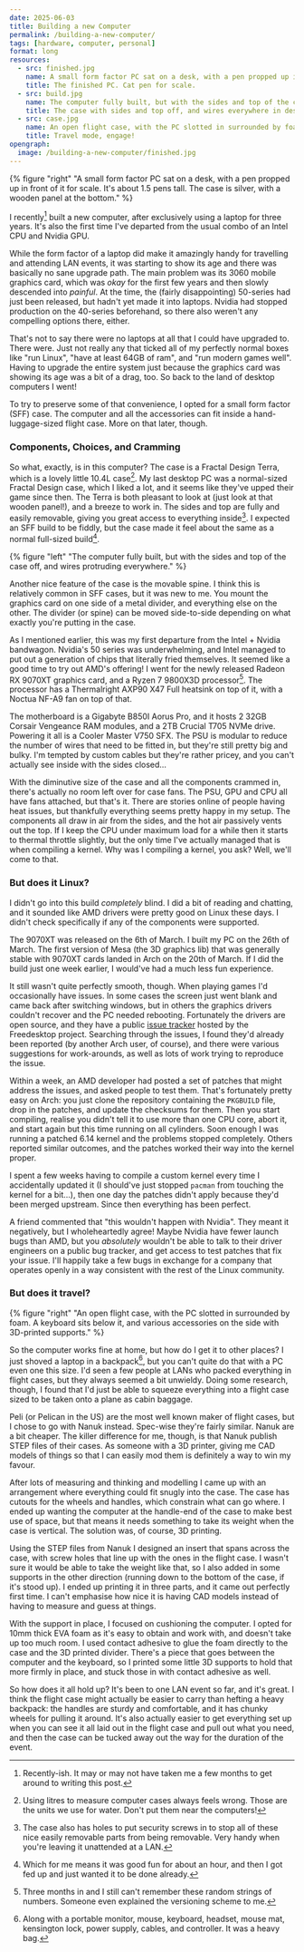```yaml
---
date: 2025-06-03
title: Building a new Computer
permalink: /building-a-new-computer/
tags: [hardware, computer, personal]
format: long
resources:
  - src: finished.jpg
    name: A small form factor PC sat on a desk, with a pen propped up in front of it for scale. It's about 1.5 pens tall. The case is silver, with a wooden panel at the bottom.
    title: The finished PC. Cat pen for scale.
  - src: build.jpg
    name: The computer fully built, but with the sides and top of the case off, and wires protruding everywhere.
    title: The case with sides and top off, and wires everywhere in desperate need of management.
  - src: case.jpg
    name: An open flight case, with the PC slotted in surrounded by foam. A keyboard sits below it, and various accessories on the side with 3D-printed supports.
    title: Travel mode, engage!
opengraph:
  image: /building-a-new-computer/finished.jpg
---
```


{% figure "right" "A small form factor PC sat on a desk, with a pen propped up in front of it for scale. It's about 1.5 pens tall. The case is silver, with a wooden panel at the bottom." %}

I recently[^1] built a new computer, after exclusively using a laptop for three
years. It's also the first time I've departed from the usual combo of an Intel
CPU and Nvidia GPU.

While the form factor of a laptop did make it amazingly handy for travelling
and attending LAN events, it was starting to show its age and there was
basically no sane upgrade path. The main problem was its 3060 mobile graphics
card, which was _okay_ for the first few years and then slowly descended into
_painful_. At the time, the (fairly disappointing) 50-series had just been
released, but hadn't yet made it into laptops. Nvidia had stopped production
on the 40-series beforehand, so there also weren't any compelling options there,
either.

That's not to say there were no laptops at all that I could have upgraded to.
There were. Just not really any that ticked all of my perfectly normal boxes
like "run Linux", "have at least 64GB of ram", and "run modern games well". 
Having to upgrade the entire system just because the graphics card was
showing its age was a bit of a drag, too. So back to the land of desktop
computers I went!

To try to preserve some of that convenience, I opted for a small form factor
(SFF) case. The computer and all the accessories can fit inside a
hand-luggage-sized flight case. More on that later, though.

### Components, Choices, and Cramming

So what, exactly, is in this computer? The case is a Fractal Design Terra,
which is a lovely little 10.4L case[^2]. My last desktop PC was a normal-sized
Fractal Design case, which I liked a lot, and it seems like they've upped their
game since then. The Terra is both pleasant to look at (just look at that
wooden panel!), and a breeze to work in. The sides and top are fully and easily
removable, giving you great access to everything inside[^3]. I expected an SFF
build to be fiddly, but the case made it feel about the same as a normal
full-sized build[^4].

<!--more-->

{% figure "left" "The computer fully built, but with the sides and top of the case off, and wires protruding everywhere." %}

Another nice feature of the case is the movable spine. I think this is
relatively common in SFF cases, but it was new to me. You mount the graphics
card on one side of a metal divider, and everything else on the other. The
divider (or spine) can be moved side-to-side depending on what exactly you're
putting in the case. 

As I mentioned earlier, this was my first departure from the Intel + Nvidia
bandwagon. Nvidia's 50 series was underwhelming, and Intel managed to put out
a generation of chips that literally fried themselves. It seemed like a good
time to try out AMD's offering! I went for the newly released Radeon RX 9070XT
graphics card, and a Ryzen 7 9800X3D processor[^5]. The processor has a
Thermalright AXP90 X47 Full heatsink on top of it, with a Noctua NF-A9 fan
on top of that.

The motherboard is a Gigabyte B850I Aorus Pro, and it hosts 2 32GB Corsair
Vengeance RAM modules, and a 2TB Crucial T705 NVMe drive. Powering it all is
a Cooler Master V750 SFX. The PSU is modular to reduce the number of wires that
need to be fitted in, but they're still pretty big and bulky. I'm tempted by
custom cables but they're rather pricey, and you can't actually see inside
with the sides closed…

With the diminutive size of the case and all the components crammed in,
there's actually no room left over for case fans. The PSU, GPU and CPU all have
fans attached, but that's it. There are stories online of people having heat
issues, but thankfully everything seems pretty happy in my setup. The components
all draw in air from the sides, and the hot air passively vents out the top. If
I keep the CPU under maximum load for a while then it starts to thermal throttle
slightly, but the only time I've actually managed that is when compiling a
kernel. Why was I compiling a kernel, you ask? Well, we'll come to that.

### But does it Linux?

I didn't go into this build _completely_ blind. I did a bit of reading and
chatting, and it sounded like AMD drivers were pretty good on Linux these
days. I didn't check specifically if any of the components were supported.

The 9070XT was released on the 6th of March. I built my PC on the 26th
of March. The first version of Mesa (the 3D graphics lib) that was generally
stable with 9070XT cards landed in Arch on the 20th of March. If I did the build
just one week earlier, I would've had a much less fun experience.

It still wasn't quite perfectly smooth, though. When playing games I'd
occasionally have issues. In some cases the screen just went blank and came
back after switching windows, but in others the graphics drivers couldn't
recover and the PC needed rebooting. Fortunately the drivers are open source,
and they have a public [issue tracker](https://gitlab.freedesktop.org/drm/amd)
hosted by the Freedesktop project. Searching through the issues, I found they'd
already been reported (by another Arch user, of course), and there were various
suggestions for work-arounds, as well as lots of work trying to reproduce the
issue.

Within a week, an AMD developer had posted a set of patches that might address
the issues, and asked people to test them. That's fortunately pretty easy on
Arch: you just clone the repository containing the `PKGBUILD` file, drop in
the patches, and update the checksums for them. Then you start compiling,
realise you didn't tell it to use more than one CPU core, abort it, and start
again but this time running on all cylinders. Soon enough I was running a
patched 6.14 kernel and the problems stopped completely. Others reported
similar outcomes, and the patches worked their way into the kernel proper.

I spent a few weeks having to compile a custom kernel every time I accidentally
updated it (I should've just stopped `pacman` from touching the kernel for a
bit…), then one day the patches didn't apply because they'd been merged
upstream. Since then everything has been perfect.

A friend commented that "this wouldn't happen with Nvidia". They meant it
negatively, but I wholeheartedly agree! Maybe Nvidia have fewer launch bugs
than AMD, but you _absolutely_ wouldn't be able to talk to their driver
engineers on a public bug tracker, and get access to test patches that fix
your issue. I'll happily take a few bugs in exchange for a company that operates
openly in a way consistent with the rest of the Linux community.

### But does it travel?

{% figure "right" "An open flight case, with the PC slotted in surrounded by foam. A keyboard sits below it, and various accessories on the side with 3D-printed supports." %}

So the computer works fine at home, but how do I get it to other places? I just
shoved a laptop in a backpack[^6], but you can't quite do that with a PC even
one this size. I'd seen a few people at LANs who packed everything in flight
cases, but they always seemed a bit unwieldy. Doing some research, though, I
found that I'd just be able to squeeze everything into a flight case sized to
be taken onto a plane as cabin baggage.

Peli (or Pelican in the US) are the most well known maker of flight cases, but
I chose to go with Nanuk instead. Spec-wise they're fairly similar. Nanuk are
a bit cheaper. The killer difference for me, though, is that Nanuk publish
STEP files of their cases. As someone with a 3D printer, giving me CAD models
of things so that I can easily mod them is definitely a way to win my favour.

After lots of measuring and thinking and modelling I came up with an arrangement
where everything could fit snugly into the case. The case has cutouts for the
wheels and handles, which constrain what can go where. I ended up wanting the
computer at the handle-end of the case to make best use of space, but that means
it needs something to take its weight when the case is vertical. The solution
was, of course, 3D printing.

Using the STEP files from Nanuk I designed an insert that spans across the
case, with screw holes that line up with the ones in the flight case. I wasn't
sure it would be able to take the weight like that, so I also added in some
supports in the other direction (running down to the bottom of the case, if it's
stood up). I ended up printing it in three parts, and it came out perfectly first
time. I can't emphasise how nice it is having CAD models instead of having to
measure and guess at things.

With the support in place, I focused on cushioning the computer. I opted for
10mm thick EVA foam as it's easy to obtain and work with, and doesn't take up too much
room. I used contact adhesive to glue the foam directly to the case and the
3D printed divider. There's a piece that goes between the computer and the
keyboard, so I printed some little 3D supports to hold that more firmly in
place, and stuck those in with contact adhesive as well.

So how does it all hold up? It's been to one LAN event so far, and it's great.
I think the flight case might actually be easier to carry than hefting a heavy
backpack: the handles are sturdy and comfortable, and it has chunky wheels for
pulling it around. It's also actually easier to get everything set up when you
can see it all laid out in the flight case and pull out what you need, and then
the case can be tucked away out the way for the duration of the event.

[^1]: Recently-ish. It may or may not have taken me a few months to get around
to writing this post.

[^2]: Using litres to measure computer cases always feels wrong. Those are
the units we use for water. Don't put them near the computers!

[^3]: The case also has holes to put security screws in to stop all of these
nice easily removable parts from being removable. Very handy when you're
leaving it unattended at a LAN.

[^4]: Which for me means it was good fun for about an hour, and then I got fed
up and just wanted it to be done already.

[^5]: Three months in and I still can't remember these random strings of
numbers. Someone even explained the versioning scheme to me. 

[^6]: Along with a portable monitor, mouse, keyboard, headset, mouse mat,
kensington lock, power supply, cables, and controller. It was a heavy bag.